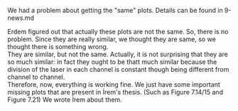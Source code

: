We had a problem about getting the "same" plots. Details can be found in 9-news.md 

Erdem figured out that actually these plots are not the same. So, there is no problem. Since they are really similar, we thought they are same, so we thought there is something wrong.   
They are similar, but not the same. Actually, it is not surprising that they are so much similar: in fact they ought to be thatt much similar because the division of the laser in each channel is constant though being different from channel to channel.   
Therefore, now, everything is working fine. We just have some important missing plots that are present in İrem's thesis. (Such as Figure 7.14/15 and Figure 7.21) We wrote İrem about them. 
